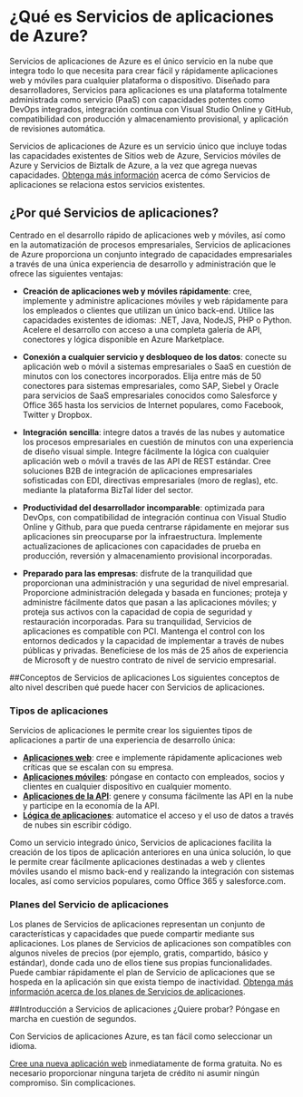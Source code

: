 <properties 
	pageTitle="¿Qué es Servicios de aplicaciones de Azure?" 
	description="Descubra por qué Servicios de aplicaciones de Azure es la mejor plataforma para el desarrollo de aplicaciones web y móviles." 
	services="app-service" 
	documentationCenter="" 
	authors="omarkmsft" 
	manager="dwrede" 
	editor="jimbe"/>

<tags 
	ms.service="app-service" 
	ms.workload="web" 
	ms.tgt_pltfrm="na" 
	ms.devlang="na" 
	ms.topic="article" 
	ms.date="03/13/2015" 
	ms.author="omark"/>

# ¿Qué es Servicios de aplicaciones de Azure?
Servicios de aplicaciones de Azure es el único servicio en la nube que integra todo lo que necesita para crear fácil y rápidamente aplicaciones web y móviles para cualquier plataforma o dispositivo. Diseñado para desarrolladores, Servicios para aplicaciones es una plataforma totalmente administrada como servicio (PaaS) con capacidades potentes como DevOps integrados, integración continua con Visual Studio Online y GitHub, compatibilidad con producción y almacenamiento provisional, y aplicación de revisiones automática.

Servicios de aplicaciones de Azure es un servicio único que incluye todas las capacidades existentes de Sitios web de Azure, Servicios móviles de Azure y Servicios de Biztalk de Azure, a la vez que agrega nuevas capacidades. [Obtenga más información](http://azure.microsoft.com/documentation/services/app-service/) acerca de cómo Servicios de aplicaciones se relaciona estos servicios existentes.

## ¿Por qué Servicios de aplicaciones?
Centrado en el desarrollo rápido de aplicaciones web y móviles, así como en la automatización de procesos empresariales, Servicios de aplicaciones de Azure proporciona un conjunto integrado de capacidades empresariales a través de una única experiencia de desarrollo y administración que le ofrece las siguientes ventajas:

- **Creación de aplicaciones web y móviles rápidamente**: cree, implemente y administre aplicaciones móviles y web rápidamente para los empleados o clientes que utilizan un único back-end. Utilice las capacidades existentes de idiomas: .NET, Java, NodeJS, PHP o Python. Acelere el desarrollo con acceso a una completa galería de API, conectores y lógica disponible en Azure Marketplace.

- **Conexión a cualquier servicio y desbloqueo de los datos**: conecte su aplicación web o móvil a sistemas empresariales o SaaS en cuestión de minutos con los conectores incorporados. Elija entre más de 50 conectores para sistemas empresariales, como SAP, Siebel y Oracle para servicios de SaaS empresariales conocidos como Salesforce y Office 365 hasta los servicios de Internet populares, como Facebook, Twitter y Dropbox.

- **Integración sencilla**: integre datos a través de las nubes y automatice los procesos empresariales en cuestión de minutos con una experiencia de diseño visual simple. Integre fácilmente la lógica con cualquier aplicación web o móvil a través de las API de REST estándar. Cree soluciones B2B de integración de aplicaciones empresariales sofisticadas con EDI, directivas empresariales (moro de reglas), etc. mediante la plataforma BizTal líder del sector.

- **Productividad del desarrollador incomparable**: optimizada para DevOps, con compatibilidad de integración continua con Visual Studio Online y Github, para que pueda centrarse rápidamente en mejorar sus aplicaciones sin preocuparse por la infraestructura. Implemente actualizaciones de aplicaciones con capacidades de prueba en producción, reversión y almacenamiento provisional incorporadas.

- **Preparado para las empresas**: disfrute de la tranquilidad que proporcionan una administración y una seguridad de nivel empresarial. Proporcione administración delegada y basada en funciones; proteja y administre fácilmente datos que pasan a las aplicaciones móviles; y proteja sus activos con la capacidad de copia de seguridad y restauración incorporadas. Para su tranquilidad, Servicios de aplicaciones es compatible con PCI. Mantenga el control con los entornos dedicados y la capacidad de implementar a través de nubes públicas y privadas. Benefíciese de los más de 25 años de experiencia de Microsoft y de nuestro contrato de nivel de servicio empresarial.


##Conceptos de Servicios de aplicaciones
Los siguientes conceptos de alto nivel describen qué puede hacer con Servicios de aplicaciones.

### Tipos de aplicaciones
Servicios de aplicaciones le permite crear los siguientes tipos de aplicaciones a partir de una experiencia de desarrollo única:

- [**Aplicaciones web**](../app-service-web-overview): cree e implemente rápidamente aplicaciones web críticas que se escalan con su empresa.
- [**Aplicaciones móviles**](../app-service-mobile-value-prop-preview): póngase en contacto con empleados, socios y clientes en cualquier dispositivo en cualquier momento.
- [**Aplicaciones de la API**](../app-service-api-apps-why-best-platform): genere y consuma fácilmente las API en la nube y participe en la economía de la API.
- [**Lógica de aplicaciones**](../app-service-logic-what-are-logic-apps): automatice el acceso y el uso de datos a través de nubes sin escribir código.

Como un servicio integrado único, Servicios de aplicaciones facilita la creación de los tipos de aplicación anteriores en una única solución, lo que le permite crear fácilmente aplicaciones destinadas a web y clientes móviles usando el mismo back-end y realizando la integración con sistemas locales, así como servicios populares, como Office 365 y salesforce.com.

### Planes del Servicio de aplicaciones
Los planes de Servicios de aplicaciones representan un conjunto de características y capacidades que puede compartir mediante sus aplicaciones. Los planes de Servicios de aplicaciones son compatibles con algunos niveles de precios (por ejemplo, gratis, compartido, básico y estándar), donde cada uno de ellos tiene sus propias funcionalidades. Puede cambiar rápidamente el plan de Servicio de aplicaciones que se hospeda en la aplicación sin que exista tiempo de inactividad. [Obtenga más información acerca de los planes de Servicios de aplicaciones](web-sites-web-hosting-plan-overview.md).

##Introducción a Servicios de aplicaciones
¿Quiere probar? Póngase en marcha en cuestión de segundos.

Con Servicios de aplicaciones Azure, es tan fácil como seleccionar un idioma.

[Cree una nueva aplicación web](http://go.microsoft.com/fwlink/?LinkId=523751) inmediatamente de forma gratuita. No es necesario proporcionar ninguna tarjeta de crédito ni asumir ningún compromiso. Sin complicaciones.

<!--HONumber=54-->